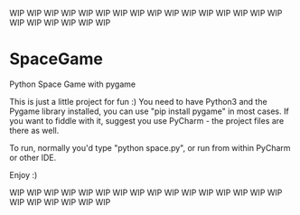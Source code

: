 WIP WIP WIP WIP WIP WIP WIP WIP WIP WIP WIP WIP WIP WIP WIP WIP WIP WIP WIP WIP WIP WIP

# SpaceGame
Python Space Game with pygame

This is just a little project for fun :) You need to have Python3 and the Pygame library
installed, you can use "pip install pygame" in most cases. If you want to fiddle with it,
suggest you use PyCharm - the project files are there as well.

To run, normally you'd type "python space.py", or run from within PyCharm or other IDE.

Enjoy :)


WIP WIP WIP WIP WIP WIP WIP WIP WIP WIP WIP WIP WIP WIP WIP WIP WIP WIP WIP WIP WIP WIP
